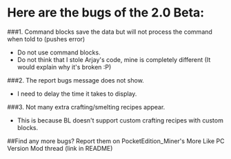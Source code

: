 Here are the bugs of the 2.0 Beta:
=============================
###1. Command blocks save the data but will not process the command when told to (pushes error)
* Do not use command blocks.
* Do not think that I stole Arjay's code, mine is completely different (It would explain why it's broken :P)

###2. The report bugs message does not show.
* I need to delay the time it takes to display.

###3. Not many extra crafting/smelting recipes appear.
* This is because BL doesn't support custom crafting recipes with custom blocks.

##Find any more bugs? Report them on PocketEdition_Miner's More Like PC Version Mod thread (link in README)
